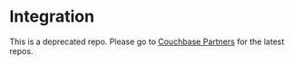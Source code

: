# Integration

This is a deprecated repo.  Please go to [Couchbase Partners](https://github.com/couchbase-partners/) for the latest repos.
